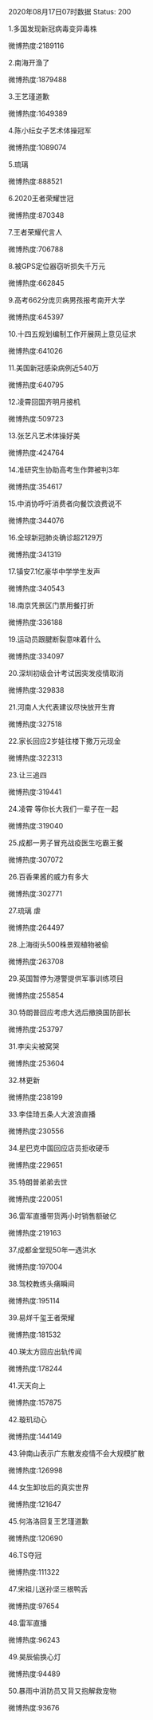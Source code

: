 2020年08月17日07时数据
Status: 200

1.多国发现新冠病毒变异毒株

微博热度:2189116

2.南海开渔了

微博热度:1879488

3.王艺瑾道歉

微博热度:1649389

4.陈小纭女子艺术体操冠军

微博热度:1089074

5.琉璃

微博热度:888521

6.2020王者荣耀世冠

微博热度:870348

7.王者荣耀代言人

微博热度:706788

8.被GPS定位器窃听损失千万元

微博热度:662845

9.高考662分庞贝病男孩报考南开大学

微博热度:645397

10.十四五规划编制工作开展网上意见征求

微博热度:641026

11.美国新冠感染病例近540万

微博热度:640795

12.凌霄回国齐明月接机

微博热度:509723

13.张艺凡艺术体操好美

微博热度:424764

14.准研究生协助高考生作弊被判3年

微博热度:354617

15.中消协呼吁消费者向餐饮浪费说不

微博热度:344076

16.全球新冠肺炎确诊超2129万

微博热度:341319

17.镇安7.1亿豪华中学学生发声

微博热度:340543

18.南京凭景区门票用餐打折

微博热度:336188

19.运动员跟腱断裂意味着什么

微博热度:334097

20.深圳初级会计考试因突发疫情取消

微博热度:329838

21.河南人大代表建议尽快放开生育

微博热度:327518

22.家长回应2岁娃往楼下撒万元现金

微博热度:322313

23.让三追四

微博热度:319441

24.凌霄 等你长大我们一辈子在一起

微博热度:319040

25.成都一男子冒充战疫医生吃霸王餐

微博热度:307072

26.百香果酱的威力有多大

微博热度:302771

27.琉璃 虐

微博热度:264497

28.上海街头500株景观植物被偷

微博热度:263708

29.英国暂停为港警提供军事训练项目

微博热度:255854

30.特朗普回应考虑大选后撤换国防部长

微博热度:253797

31.李尖尖被窝哭

微博热度:253604

32.林更新

微博热度:238199

33.李佳琦五条人大波浪直播

微博热度:230556

34.星巴克中国回应店员拒收硬币

微博热度:229651

35.特朗普弟弟去世

微博热度:220051

36.雷军直播带货两小时销售额破亿

微博热度:219163

37.成都金堂现50年一遇洪水

微博热度:197004

38.驾校教练头痛瞬间

微博热度:195114

39.易烊千玺王者荣耀

微博热度:181532

40.瑛太方回应出轨传闻

微博热度:178244

41.天天向上

微博热度:157875

42.璇玑动心

微博热度:144149

43.钟南山表示广东散发疫情不会大规模扩散

微博热度:126998

44.女生卸妆后的真实世界

微博热度:121647

45.何洛洛回复王艺瑾道歉

微博热度:120690

46.TS夺冠

微博热度:111322

47.宋祖儿送孙坚三根鸭舌

微博热度:97654

48.雷军直播

微博热度:96243

49.昊辰偷换心灯

微博热度:94489

50.暴雨中消防员又背又抱解救宠物

微博热度:93676

